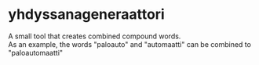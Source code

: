 # yhdyssanageneraattori
A small tool that creates combined compound words.   
As an example, the words "paloauto" and "automaatti" can be combined to "paloautomaatti"
